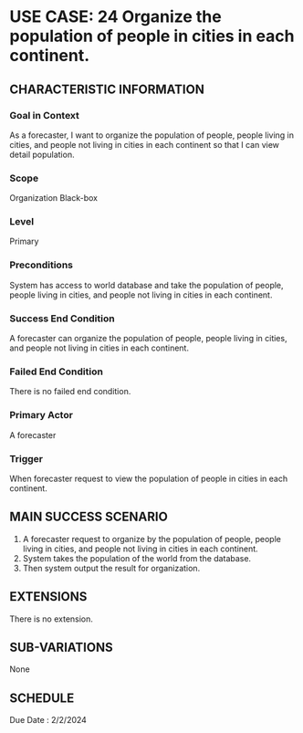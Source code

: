 # USE CASE: 24 Organize the population of people in cities in each continent.
## CHARACTERISTIC INFORMATION

### Goal in Context

As a forecaster, I want to organize the population of people, people living in cities, and people not living in cities in each continent so that I can view detail population.
### Scope

Organization Black-box

### Level

Primary

### Preconditions

System has access to world database and take the population of people, people living in cities, and people not living in cities in each continent. 
### Success End Condition

A forecaster can organize the population of people, people living in cities, and people not living in cities in each continent.
### Failed End Condition

There is no failed end condition.
### Primary Actor

A forecaster

### Trigger

When forecaster request to view the population of people in cities in each continent.

## MAIN SUCCESS SCENARIO

1.   A forecaster request to organize by the population of people, people living in cities, and people not living in cities in each continent.
2.  System takes the population of the world from the database.
3.  Then system output the result for organization.

## EXTENSIONS

There is no extension.

## SUB-VARIATIONS

None

## SCHEDULE

Due Date : 2/2/2024
